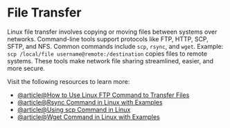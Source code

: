# File Transfer

Linux file transfer involves copying or moving files between systems over networks. Command-line tools support protocols like FTP, HTTP, SCP, SFTP, and NFS. Common commands include `scp`, `rsync`, and `wget`. Example: `scp /local/file username@remote:/destination` copies files to remote systems. These tools make network file sharing streamlined, easier, and more secure.

Visit the following resources to learn more:

- [@article@How to Use Linux FTP Command to Transfer Files](https://linuxize.com/post/how-to-use-linux-ftp-command-to-transfer-files/)
- [@article@Rsync Command in Linux with Examples](https://linuxize.com/post/how-to-use-rsync-for-local-and-remote-data-transfer-and-synchronization/)
- [@article@Using scp Command in Linux](https://linuxhandbook.com/scp-command/)
- [@article@Wget Command in Linux with Examples](https://linuxize.com/post/wget-command-examples/)